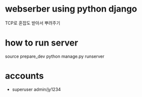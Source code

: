 # webserber using python django
TCP로 혼잡도 받아서 뿌려주기

# how to run server
source prepare_dev
python manage.py runserver

# accounts
- superuser
    admin/jy1234
